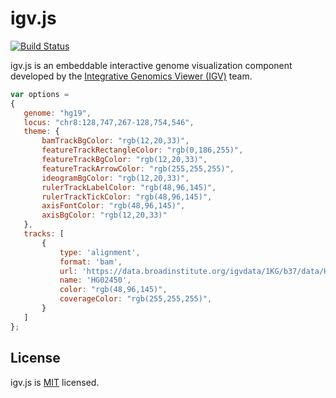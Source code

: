 # igv.js
[![Build Status](https://travis-ci.org/igvteam/igv.js.svg?branch=master)](https://travis-ci.org/igvteam/igv.js)

igv.js is an embeddable interactive genome visualization component developed by the 
 [Integrative Genomics Viewer (IGV)](https://igv.org) team.

 ```javascript
var options =
{
    genome: "hg19",
    locus: "chr8:128,747,267-128,754,546",
    theme: {
        bamTrackBgColor: "rgb(12,20,33)",
        featureTrackRectangleColor: "rgb(0,186,255)",
        featureTrackBgColor: "rgb(12,20,33)",
        featureTrackArrowColor: "rgb(255,255,255)",
        ideogramBgColor: "rgb(12,20,33)",
        rulerTrackLabelColor: "rgb(48,96,145)",
        rulerTrackTickColor: "rgb(48,96,145)",
        axisFontColor: "rgb(48,96,145)",
        axisBgColor: "rgb(12,20,33)"
    },
    tracks: [
        {
            type: 'alignment',
            format: 'bam',
            url: 'https://data.broadinstitute.org/igvdata/1KG/b37/data/HG02450/alignment/HG02450.mapped.ILLUMINA.bwa.ACB.low_coverage.20120522.bam',
            name: 'HG02450',
            color: "rgb(48,96,145)",
            coverageColor: "rgb(255,255,255)",
        }
    ]
};
 ```
  
## License

igv.js is [MIT](/LICENSE) licensed.

[documentation]: https://github.com/igvteam/igv.js/wiki
[examples]: http://igv.org/web/test/examples
